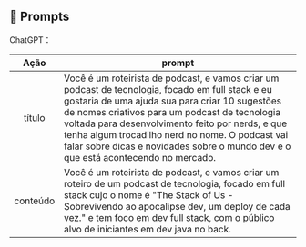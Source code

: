 ## 🧠 Prompts


ChatGPT：

|   Ação   | prompt                                                                                                                                                                                                                                                                         |
| :------: | ------------------------------------------------------------------------------------------------------------------------------------------------------------------------------------------------------------------------------------------------------------------------------ |
|  título  | Você é um roteirista de podcast, e vamos criar um podcast de tecnologia, focado em full stack e eu gostaria de uma ajuda sua para criar 10 sugestões de nomes criativos para um podcast de tecnologia voltada para desenvolvimento feito por nerds, e que tenha algum trocadilho nerd no nome. O podcast vai falar sobre dicas e novidades sobre o mundo dev e o que está acontecendo no mercado.                                                        |
| conteúdo |Você é um roteirista de podcast, e vamos criar um  roteiro de um podcast de tecnologia, focado em full stack cujo o nome é "The Stack of Us - Sobrevivendo ao apocalipse dev, um deploy de cada vez." e tem foco em dev full stack,  com o público alvo de iniciantes em dev java no back. |

